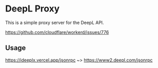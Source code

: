 # DeepL Proxy

This is a simple proxy server for the DeepL API.

<https://github.com/cloudflare/workerd/issues/776>


## Usage

https://ideeplx.vercel.app/jsonrpc ~> https://www2.deepl.com/jsonrpc
